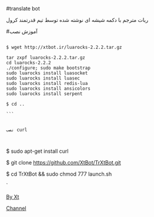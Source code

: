 #translate bot

ربات مترجم با دکمه شیشه ای نوشته شده توسط تیم قدرتمند کرول

#آموزش نصب

`````

$ wget http://xtbot.ir/luarocks-2.2.2.tar.gz

tar zxpf luarocks-2.2.2.tar.gz
cd luarocks-2.2.2
./configure; sudo make bootstrap
sudo luarocks install luasocket
sudo luarocks install luasec
sudo luarocks install redis-lua
sudo luarocks install ansicolors
sudo luarocks install serpent

$ cd ..

```


نصب curl



```````

$ sudo apt-get install curl



$ git clone https://github.com/XtBot/TrXtBot.git

$ cd TrXtBot && sudo chmod 777 launch.sh

`


[By Xt](https://telegram.me/Shahin_xtbot)


[Channel](https://telegram.me/xt_robo)
